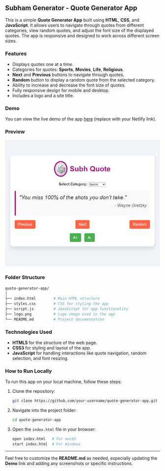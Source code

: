 ## Subham Generator - Quote Generator App

This is a simple **Quote Generator App** built using **HTML**, **CSS**, and **JavaScript**. It allows users to navigate through quotes from different categories, view random quotes, and adjust the font size of the displayed quotes. The app is responsive and designed to work across different screen sizes.

### Features
- Displays quotes one at a time.
- Categories for quotes: **Sports**, **Movies**, **Life**, **Religious**.
- **Next** and **Previous** buttons to navigate through quotes.
- **Random** button to display a random quote from the selected category.
- Ability to increase and decrease the font size of quotes.
- Fully responsive design for mobile and desktop.
- Includes a logo and a site title.
  
### Demo
You can view the live demo of the app [here](https://subhamquote.netlify.app/) (replace with your Netlify link).

### Preview
![SubhQuotes Preview](./preview.png)  <!-- Optional: Add a screenshot of the app here -->

### Folder Structure
```bash
quote-generator-app/
│
├── index.html        # Main HTML structure
├── styles.css        # CSS for styling the app
├── script.js         # JavaScript for app functionality
├── logo.png          # Logo image used in the app
└── README.md         # Project documentation
```

### Technologies Used
- **HTML5** for the structure of the web page.
- **CSS3** for styling and layout of the app.
- **JavaScript** for handling interactions like quote navigation, random selection, and font resizing.

### How to Run Locally
To run this app on your local machine, follow these steps:

1. Clone the repository:
   ```bash
   git clone https://github.com/your-username/quote-generator-app.git
   ```

2. Navigate into the project folder:
   ```bash
   cd quote-generator-app
   ```

3. Open the `index.html` file in your browser:
   ```bash
   open index.html   # For macOS
   start index.html  # For Windows
   ```


---

Feel free to customize the **README.md** as needed, especially updating the **Demo** link and adding any screenshots or specific instructions.
